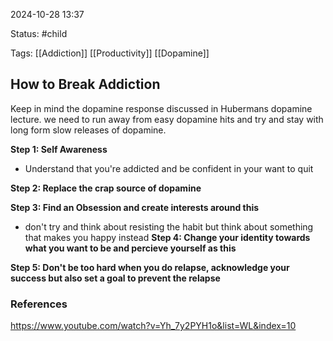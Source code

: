 
2024-10-28 13:37

Status: #child

Tags: [[Addiction]] [[Productivity]] [[Dopamine]] 

## How to Break Addiction

Keep in mind the dopamine response discussed in Hubermans dopamine lecture. we need to run away from easy dopamine hits and try and stay with long form slow releases of dopamine.

**Step 1: Self Awareness**
- Understand that you're addicted and be confident in your want to quit

**Step 2: Replace the crap source of dopamine**

**Step 3: Find an Obsession and create interests around this** 
- don't try and think about resisting the habit but think about something that makes you happy instead
**Step 4: Change your identity towards what you want to be and percieve yourself as this** 

**Step 5: Don't be too hard when you do relapse, acknowledge your success but also set a goal to prevent the relapse**


### References

https://www.youtube.com/watch?v=Yh_7y2PYH1o&list=WL&index=10